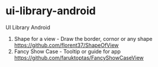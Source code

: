 # ui-library-android
UI Library Android

1. Shape for a view - Draw the border, cornor or any shape
https://github.com/florent37/ShapeOfView
1. Fancy Show Case - Tooltip or guide for app
https://github.com/faruktoptas/FancyShowCaseView
